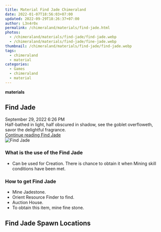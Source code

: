 ```yaml
---
title: Material Find Jade Chimeraland
date: 2022-01-07T18:56:03+07:00
updated: 2022-09-29T18:26:37+07:00
author: L3n4r0x
permalink: /chimeraland/materials/find-jade.html
photos:
  - /chimeraland/materials/find-jade/find-jade.webp
  - /chimeraland/materials/find-jade/fine-jade.webp
thumbnail: /chimeraland/materials/find-jade/find-jade.webp
tags:
  - chimeraland
  - material
categories:
  - Games
  - chimeraland
  - material
---
```


<section id="bootstrap-wrapper">
  <link
    rel="stylesheet"
    href="https://rawcdn.githack.com/dimaslanjaka/Web-Manajemen/870a349/css/bootstrap-5-3-0-alpha3-wrapper.css"
  />
  <div
    class="row g-0 border rounded overflow-hidden flex-md-row mb-4 shadow-sm position-relative bg-light text-dark"
  >
    <div class="col p-4 d-flex flex-column position-static">
      <strong class="d-inline-block mb-2 text-success">materials</strong>
      <h2 class="mb-0">Find Jade</h2>
      <div class="mb-1 text-muted">September 29, 2022 6:26 PM</div>
      <div class="mb-2 border p-1">
        Half-bathed in light, half obscured in shadow, see the goblet
        overfloweth, savor the delightful fragrance.
      </div>
      <a
        href="/chimeraland/materials/find-jade.html"
        class="stretched-link d-none"
        >Continue reading Find Jade</a
      >
    </div>
    <div class="col-auto d-none d-lg-block">
      <img
        src="/chimeraland/materials/find-jade/find-jade.webp"
        alt="Find Jade"
      />
    </div>
  </div>
  <div class="row bg-light text-dark">
    <div class="col-lg-6 col-12 mb-2">
      <div class="card">
        <div class="card-body">
          <h3 class="card-title">What is the use of the Find Jade</h3>
          <div class="card-text">
            <ul>
              <li>
                Can be used for Creation. There is chance to obtain it when
                Mining skill conditions have been met.
              </li>
            </ul>
          </div>
        </div>
      </div>
    </div>
    <div class="col-lg-6 col-12 mb-2">
      <div class="card">
        <div class="card-body">
          <h3 class="card-title">How to get Find Jade</h3>
          <div class="card-text">
            <ul>
              <li>Mine Jadestone.</li>
              <li>Orient Resource Finder to find.</li>
              <li>Auction House.</li>
              <li>To obtain this item, mine fine stone.</li>
            </ul>
          </div>
        </div>
      </div>
    </div>
    <div class="col-12 mb-2">
      <h2>Find Jade Spawn Locations</h2>
      <div></div>
      <div></div>
    </div>
  </div>
</section>